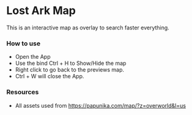 # Lost Ark Map

This is an interactive map as overlay to search faster everything.

### How to use

- Open the App
- Use the bind Ctrl + H to Show/Hide the map
- Right click to go back to the previews map.
- Ctrl + W will close the App.

### Resources

- All assets used from https://papunika.com/map/?z=overworld&l=us
